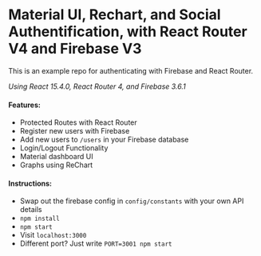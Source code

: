 # Material UI, Rechart, and Social Authentification, with React Router V4 and Firebase V3

This is an example repo for authenticating with Firebase and React Router.

*Using React 15.4.0, React Router 4, and Firebase 3.6.1*

#### Features:
* Protected Routes with React Router
* Register new users with Firebase
* Add new users to ```/users``` in your Firebase database
* Login/Logout Functionality
* Material dashboard UI
* Graphs using ReChart

#### Instructions:
* Swap out the firebase config in ```config/constants``` with your own API details
* ```npm install```
* ```npm start```
* Visit ```localhost:3000```
* Different port? Just write ```PORT=3001 npm start```